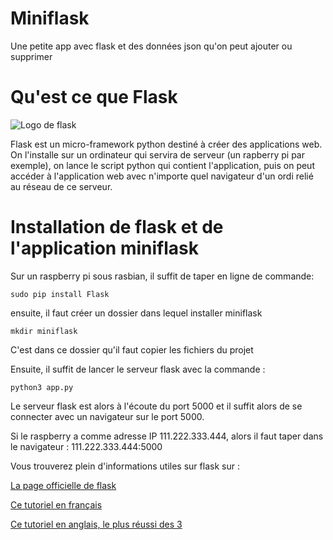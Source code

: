 # Miniflask
Une petite app avec flask et des données json qu'on peut ajouter ou supprimer

# Qu'est ce que Flask
![Logo de flask](http://sdz.tdct.org/sdz/medias/uploads.siteduzero.com_files_390001_391000_390565.png "le logo de flask")

Flask est un micro-framework python destiné à créer des applications web.
On l'installe sur un ordinateur qui servira de serveur (un rapberry pi par exemple), on lance le script python qui contient
l'application, puis on peut accéder à l'application web avec n'importe quel navigateur d'un ordi relié au réseau de ce serveur.

# Installation de flask et de l'application miniflask
Sur un raspberry pi sous rasbian, il suffit de taper en ligne de commande:
```
sudo pip install Flask
```
ensuite, il faut créer un dossier dans lequel installer miniflask
```
mkdir miniflask
```
C'est dans ce dossier qu'il faut copier les fichiers du projet

Ensuite, il suffit de lancer le serveur flask avec la commande :
```
python3 app.py
```
Le serveur flask est alors à l'écoute du port 5000 et il suffit alors de se connecter avec un navigateur sur le port 5000.

Si le raspberry a comme adresse IP 111.222.333.444, alors il faut taper dans le navigateur : 111.222.333.444:5000

Vous trouverez plein d'informations utiles sur flask sur :

[La page officielle de flask](https://www.palletsprojects.com/p/flask/)

[Ce tutoriel en français](http://sdz.tdct.org/sdz/creez-vos-applications-web-avec-flask.html)

[Ce tutoriel en anglais, le plus réussi des 3](https://blog.miguelgrinberg.com/post/the-flask-mega-tutorial-part-i-hello-world)



